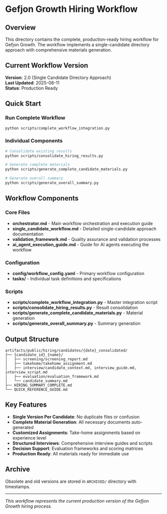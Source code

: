 # Gefjon Growth Hiring Workflow

## Overview
This directory contains the complete, production-ready hiring workflow for Gefjon Growth. The workflow implements a single-candidate directory approach with comprehensive materials generation.

## Current Workflow Version
**Version**: 2.0 (Single Candidate Directory Approach)  
**Last Updated**: 2025-08-11  
**Status**: Production Ready

## Quick Start

### Run Complete Workflow
```bash
python scripts/complete_workflow_integration.py
```

### Individual Components
```bash
# Consolidate existing results
python scripts/consolidate_hiring_results.py

# Generate complete materials
python scripts/generate_complete_candidate_materials.py

# Generate overall summary
python scripts/generate_overall_summary.py
```

## Workflow Components

### Core Files
- **orchestrator.md** - Main workflow orchestration and execution guide
- **single_candidate_workflow.md** - Detailed single-candidate approach documentation
- **validation_framework.md** - Quality assurance and validation processes
- **ai_agent_execution_guide.md** - Guide for AI agents executing the workflow

### Configuration
- **config/workflow_config.yaml** - Primary workflow configuration
- **tasks/** - Individual task definitions and specifications

### Scripts
- **scripts/complete_workflow_integration.py** - Master integration script
- **scripts/consolidate_hiring_results.py** - Result consolidation
- **scripts/generate_complete_candidate_materials.py** - Material generation
- **scripts/generate_overall_summary.py** - Summary generation

## Output Structure
```
artifacts/public/hiring/candidates/{date}_consolidated/
├── {candidate_id}_{name}/
│   ├── screening/screening_report.md
│   ├── takehome/takehome_assignment.md
│   ├── interview/candidate_context.md, interview_guide.md, interview_script.md
│   ├── evaluation/evaluation_framework.md
│   └── candidate_summary.md
├── HIRING_SUMMARY_COMPLETE.md
└── QUICK_REFERENCE_GUIDE.md
```

## Key Features
- **Single Version Per Candidate**: No duplicate files or confusion
- **Complete Material Generation**: All necessary documents auto-generated
- **Customized Assignments**: Take-home assignments based on experience level
- **Structured Interviews**: Comprehensive interview guides and scripts
- **Decision Support**: Evaluation frameworks and scoring matrices
- **Production Ready**: All materials ready for immediate use

## Archive
Obsolete and old versions are stored in `ARCHIVED/` directory with timestamps.

---
*This workflow represents the current production version of the Gefjon Growth hiring process.*
